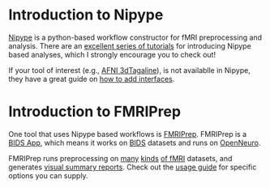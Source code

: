 # Introduction to Nipype

[Nipype](https://github.com/nipy/nipype) is a python-based workflow constructor for fMRI preprocessing and analysis.
There are an [excellent series of tutorials](https://miykael.github.io/nipype_tutorial/) for introducing Nipype based analyses, which I strongly encourage you to check out!

If your tool of interest (e.g., [AFNI 3dTagaline](https://afni.nimh.nih.gov/pub/dist/doc/program_help/3dTagalign.html)), is not availablle in Nipype, they have a great guide on [how to add interfaces](http://nipype.readthedocs.io/en/latest/devel/interface_specs.html).

# Introduction to FMRIPrep

One tool that uses Nipype based workflows is [FMRIPrep](https://github.com/poldracklab/fmriprep/).
FMRIPrep is a [BIDS App](http://bids-apps.neuroimaging.io/about/), which means it works on [BIDS](http://bids.neuroimaging.io/) datasets and runs on [OpenNeuro](https://openneuro.org).

FMRIPrep runs preprocessing on [many](https://github.com/poldracklab/fmriprep/issues/1056) [kinds](https://github.com/poldracklab/fmriprep/pull/875) [of fMRI](https://github.com/poldracklab/fmriprep/issues/310) datasets, and generates [visual summary reports](http://fmriprep.readthedocs.io/en/latest/outputs.html#visual-reports).
Check out the [usage guide](http://fmriprep.readthedocs.io/en/latest/usage.html) for specific options you can supply. 
